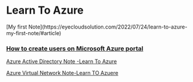 <h1>Learn To Azure</h1>
 [My first Note](https://eyecloudsolution.com/2022/07/24/learn-to-azure-my-first-note/#article) 
 
 ### [How to create users on Microsoft Azure portal](https://www.youtube.com/watch?v=rl8vx370wIU&t=1s)


[Azure Active Directory Note -Learn To Azure](https://eyecloudsolution.com/2022/07/30/azure-active-directory-note-learn-to-azure/)

[Azure Virtual Network Note-Learn TO Azuere](https://eyecloudsolution.com/2022/07/31/azure-virtual-network-my-note/)
